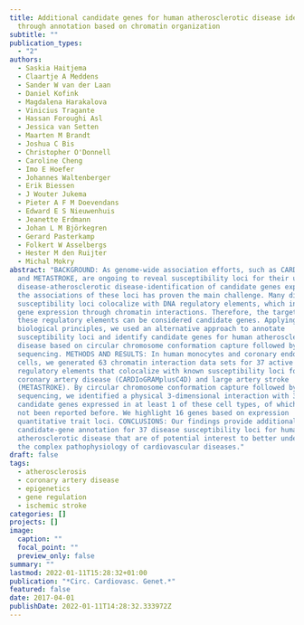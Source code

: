 ```yaml
---
title: Additional candidate genes for human atherosclerotic disease identified
  through annotation based on chromatin organization
subtitle: ""
publication_types:
  - "2"
authors:
  - Saskia Haitjema
  - Claartje A Meddens
  - Sander W van der Laan
  - Daniel Kofink
  - Magdalena Harakalova
  - Vinicius Tragante
  - Hassan Foroughi Asl
  - Jessica van Setten
  - Maarten M Brandt
  - Joshua C Bis
  - Christopher O'Donnell
  - Caroline Cheng
  - Imo E Hoefer
  - Johannes Waltenberger
  - Erik Biessen
  - J Wouter Jukema
  - Pieter A F M Doevendans
  - Edward E S Nieuwenhuis
  - Jeanette Erdmann
  - Johan L M Björkegren
  - Gerard Pasterkamp
  - Folkert W Asselbergs
  - Hester M den Ruijter
  - Michal Mokry
abstract: "BACKGROUND: As genome-wide association efforts, such as CARDIoGRAM
  and METASTROKE, are ongoing to reveal susceptibility loci for their underlying
  disease-atherosclerotic disease-identification of candidate genes explaining
  the associations of these loci has proven the main challenge. Many disease
  susceptibility loci colocalize with DNA regulatory elements, which influence
  gene expression through chromatin interactions. Therefore, the target genes of
  these regulatory elements can be considered candidate genes. Applying these
  biological principles, we used an alternative approach to annotate
  susceptibility loci and identify candidate genes for human atherosclerotic
  disease based on circular chromosome conformation capture followed by
  sequencing. METHODS AND RESULTS: In human monocytes and coronary endothelial
  cells, we generated 63 chromatin interaction data sets for 37 active DNA
  regulatory elements that colocalize with known susceptibility loci for
  coronary artery disease (CARDIoGRAMplusC4D) and large artery stroke
  (METASTROKE). By circular chromosome conformation capture followed by
  sequencing, we identified a physical 3-dimensional interaction with 326
  candidate genes expressed in at least 1 of these cell types, of which 294 have
  not been reported before. We highlight 16 genes based on expression
  quantitative trait loci. CONCLUSIONS: Our findings provide additional
  candidate-gene annotation for 37 disease susceptibility loci for human
  atherosclerotic disease that are of potential interest to better understand
  the complex pathophysiology of cardiovascular diseases."
draft: false
tags:
  - atherosclerosis
  - coronary artery disease
  - epigenetics
  - gene regulation
  - ischemic stroke
categories: []
projects: []
image:
  caption: ""
  focal_point: ""
  preview_only: false
summary: ""
lastmod: 2022-01-11T15:28:32+01:00
publication: "*Circ. Cardiovasc. Genet.*"
featured: false
date: 2017-04-01
publishDate: 2022-01-11T14:28:32.333972Z
---
```

